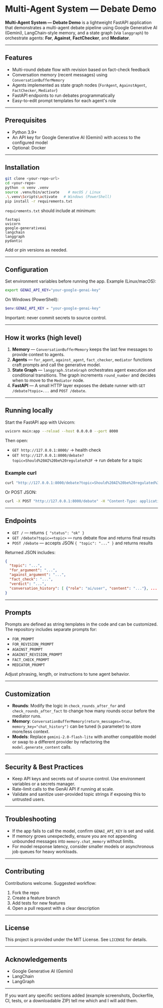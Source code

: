 # Multi-Agent System — Debate Demo  
   
**Multi-Agent System — Debate Demo** is a lightweight FastAPI application that demonstrates a multi-agent debate pipeline using Google Generative AI (Gemini), LangChain-style memory, and a state graph (via `langgraph`) to orchestrate agents: **For**, **Against**, **FactChecker**, and **Mediator**.

---
 
## Features 

- Multi-round debate flow with revision based on fact-check feedback
- Conversation memory (recent messages) using `ConversationBufferMemory`
- Agents implemented as state graph nodes (`ForAgent`, `AgainstAgent`, `FactChecker`, `Mediator`)
- FastAPI endpoints to run debates programmatically
- Easy-to-edit prompt templates for each agent's role

---

## Prerequisites

- Python 3.9+
- An API key for Google Generative AI (Gemini) with access to the configured model
- Optional: Docker

---

## Installation

```bash
git clone <your-repo-url>
cd <your-repo>
python -m venv .venv
source .venv/bin/activate    # macOS / Linux
.\.venv\Scripts\activate   # Windows (PowerShell)
pip install -r requirements.txt
```

`requirements.txt` should include at minimum:

```
fastapi
uvicorn
google-generativeai
langchain
langgraph
pydantic
```

Add or pin versions as needed.

---

## Configuration

Set environment variables before running the app. Example (Linux/macOS):

```bash
export GENAI_API_KEY="your-google-genai-key"
```

On Windows (PowerShell):

```powershell
$env:GENAI_API_KEY = "your-google-genai-key"
```

Important: never commit secrets to source control.

---

## How it works (high level)

1. **Memory** — `ConversationBufferMemory` keeps the last few messages to provide context to agents.
2. **Agents** — `for_agent`, `against_agent`, `fact_checker`, `mediator` functions craft prompts and call the generative model.
3. **State Graph** — `langgraph.StateGraph` orchestrates agent execution and conditional transitions. The graph increments `round_number` and decides when to move to the `Mediator` node.
4. **FastAPI** — A small HTTP layer exposes the debate runner with `GET /debate?topic=...` and `POST /debate`.

---

## Running locally

Start the FastAPI app with Uvicorn:

```bash
uvicorn main:app --reload --host 0.0.0.0 --port 8000
```

Then open:

- `GET http://127.0.0.1:8000/` → health check
- `GET http://127.0.0.1:8000/debate?topic=Should%20AI%20be%20regulated%3F` → run debate for a topic

### Example curl

```bash
curl "http://127.0.0.1:8000/debate?topic=Should%20AI%20be%20regulated%3F"
```

Or POST JSON:

```bash
curl -X POST "http://127.0.0.1:8000/debate" -H "Content-Type: application/json" -d '{"topic":"Should AI be regulated by governments?"}'
```

---

## Endpoints

- `GET /` — returns `{ "status": "ok" }`
- `GET /debate?topic=<topic>` — runs debate flow and returns final results
- `POST /debate` — accepts JSON `{ "topic": "..." }` and returns results

Returned JSON includes:

```json
{
  "topic": "...",
  "for_argument": "...",
  "against_argument": "...",
  "fact_check": "...",
  "verdict": "...",
  "conversation_history": [ {"role": "ai/user", "content": "..."}, ... ]
}
```

---

## Prompts

Prompts are defined as string templates in the code and can be customized. The repository includes separate prompts for:

- `FOR_PROMPT`
- `FOR_REVISION_PROMPT`
- `AGAINST_PROMPT`
- `AGAINST_REVISION_PROMPT`
- `FACT_CHECK_PROMPT`
- `MEDIATOR_PROMPT`

Adjust phrasing, length, or instructions to tune agent behavior.

---

## Customization

- **Rounds**: Modify the logic in `check_rounds_after_for` and `check_rounds_after_fact` to change how many rounds occur before the mediator runs.
- **Memory**: `ConversationBufferMemory(return_messages=True, memory_key="chat_history")` can be tuned (`k` parameter) to store more/less context.
- **Models**: Replace `gemini-2.0-flash-lite` with another compatible model or swap to a different provider by refactoring the `model.generate_content` calls.

---

## Security & Best Practices

- Keep API keys and secrets out of source control. Use environment variables or a secrets manager.
- Rate-limit calls to the GenAI API if running at scale.
- Validate and sanitize user-provided topic strings if exposing this to untrusted users.

---

## Troubleshooting

- If the app fails to call the model, confirm `GENAI_API_KEY` is set and valid.
- If memory grows unexpectedly, ensure you are not appending unbounded messages into `memory.chat_memory` without limits.
- For model response latency, consider smaller models or asynchronous job queues for heavy workloads.

---

## Contributing

Contributions welcome. Suggested workflow:

1. Fork the repo
2. Create a feature branch
3. Add tests for new features
4. Open a pull request with a clear description

---

## License

This project is provided under the MIT License. See `LICENSE` for details.

---

## Acknowledgements

- Google Generative AI (Gemini)
- LangChain
- LangGraph

---

If you want any specific sections added (example screenshots, Dockerfile, CI, tests, or a downloadable ZIP) tell me which and I will add them.

